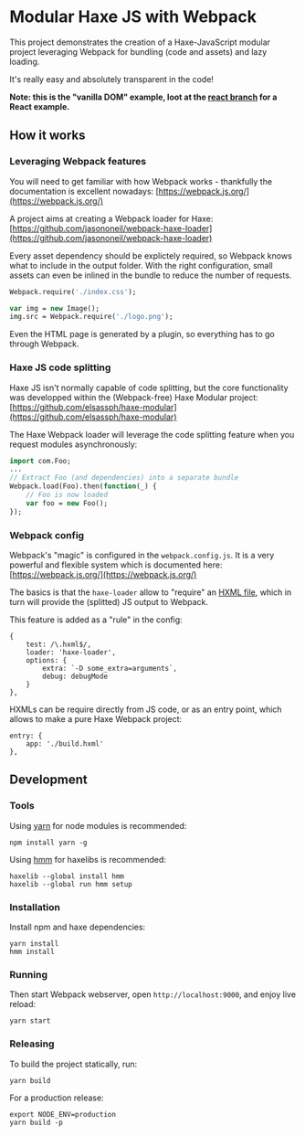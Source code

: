 # Modular Haxe JS with Webpack

This project demonstrates the creation of a Haxe-JavaScript modular project leveraging Webpack
for bundling (code and assets) and lazy loading.

It's really easy and absolutely transparent in the code!

**Note: this is the "vanilla DOM" example, loot at the
[react branch](https://github.com/elsassph/webpack-haxe-example/tree/react)
for a React example.**


## How it works

### Leveraging Webpack features

You will need to get familiar with how Webpack works - thankfully the documentation
is excellent nowadays: [https://webpack.js.org/](https://webpack.js.org/)

A project aims at creating a Webpack loader for Haxe:
[https://github.com/jasononeil/webpack-haxe-loader](https://github.com/jasononeil/webpack-haxe-loader)

Every asset dependency should be explictely required, so Webpack knows what to include
in the output folder. With the right configuration, small assets can even be inlined in
the bundle to reduce the number of requests.

```haxe
Webpack.require('./index.css');

var img = new Image();
img.src = Webpack.require('./logo.png');
```

Even the HTML page is generated by a plugin, so everything has to go through Webpack.

### Haxe JS code splitting

Haxe JS isn't normally capable of code splitting, but the core functionality was
developped within the (Webpack-free) Haxe Modular project:
[https://github.com/elsassph/haxe-modular](https://github.com/elsassph/haxe-modular)

The Haxe Webpack loader will leverage the code splitting feature when you request
modules asynchronously:

```haxe
import com.Foo;
...
// Extract Foo (and dependencies) into a separate bundle
Webpack.load(Foo).then(function(_) {
	// Foo is now loaded
	var foo = new Foo();
});
```

### Webpack config

Webpack's "magic" is configured in the `webpack.config.js`. It is a very powerful and
flexible system which is documented here: [https://webpack.js.org/](https://webpack.js.org/)

The basics is that the `haxe-loader` allow to "require" an
[HXML file](https://haxe.org/manual/compiler-usage-hxml.html),
which in turn will provide the (splitted) JS output to Webpack.

This feature is added as a "rule" in the config:
```
{
	test: /\.hxml$/,
	loader: 'haxe-loader',
	options: {
		extra: `-D some_extra=arguments`,
		debug: debugMode
	}
},
```

HXMLs can be require directly from JS code, or as an entry point, which allows to
make a pure Haxe Webpack project:
```
entry: {
	app: './build.hxml'
},
```

## Development

### Tools

Using [yarn](https://yarnpkg.com) for node modules is recommended:

	npm install yarn -g

Using [hmm](https://github.com/andywhite37/hmm) for haxelibs is recommended:

	haxelib --global install hmm
	haxelib --global run hmm setup

### Installation

Install npm and haxe dependencies:

	yarn install
	hmm install

### Running

Then start Webpack webserver, open `http://localhost:9000`, and enjoy live reload:

	yarn start

### Releasing

To build the project statically, run:

	yarn build

For a production release:

	export NODE_ENV=production
	yarn build -p

